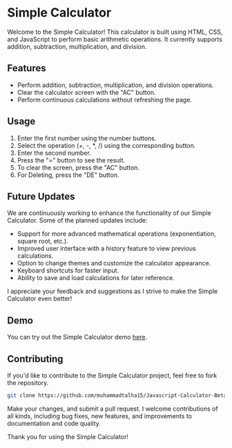 # Simple Calculator

Welcome to the Simple Calculator! This calculator is built using HTML, CSS, and JavaScript to perform basic arithmetic operations. It currently supports addition, subtraction, multiplication, and division.

## Features
- Perform addition, subtraction, multiplication, and division operations.
- Clear the calculator screen with the "AC" button.
- Perform continuous calculations without refreshing the page.

## Usage
1. Enter the first number using the number buttons.
2. Select the operation (+, -, *, /) using the corresponding button.
3. Enter the second number.
4. Press the "=" button to see the result.
5. To clear the screen, press the "AC" button.
6. For Deleting, press the "DE" button.

## Future Updates
We are continuously working to enhance the functionality of our Simple Calculator. Some of the planned updates include:
- Support for more advanced mathematical operations (exponentiation, square root, etc.).
- Improved user interface with a history feature to view previous calculations.
- Option to change themes and customize the calculator appearance.
- Keyboard shortcuts for faster input.
- Ability to save and load calculations for later reference.

I appreciate your feedback and suggestions as I strive to make the Simple Calculator even better!

## Demo
You can try out the Simple Calculator demo [here](https://muhammadtalha15.github.io/Javascript-Calculator-Beta/).

## Contributing
If you'd like to contribute to the Simple Calculator project, feel free to fork the repository.
``` bash
git clone https://github.com/muhammadtalha15/Javascript-Calculator-Beta.git
```
Make your changes, and submit a pull request. I welcome contributions of all kinds, including bug fixes, new features, and improvements to documentation and code quality.

Thank you for using the Simple Calculator!
